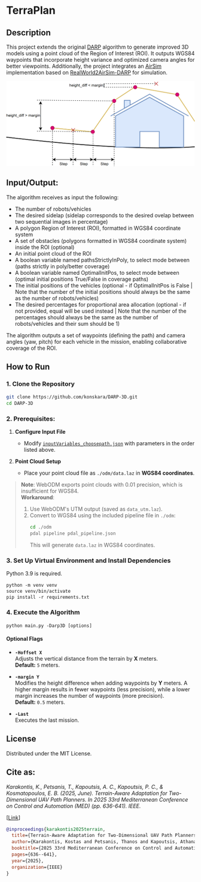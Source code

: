 # TerraPlan

## Description 

This project extends the original [DARP](https://github.com/alice-st/DARP/tree/main) algorithm to generate improved 3D models using a point cloud of the Region of Interest (ROI). It outputs WGS84 waypoints that incorporate height variance and optimized camera angles for better viewpoints. Additionally, the project integrates an [AirSim](https://github.com/microsoft/AirSim) implementation based on [RealWorld2AirSim-DARP](https://github.com/emmarapt/RealWorld2AirSim-DARP) for simulation.

![](https://github.com/konskara/DARP-3D/blob/main/images/DARP3D_paths.png)

## Input/Output:

The algorithm receives as input the following:

- The number of robots/vehicles
- The desired sidelap (sidelap corresponds to the desired ovelap between two sequential images in percentage)
- A polygon Region of Interest (ROI), formatted in WGS84 coordinate system
- A set of obstacles (polygons formatted in WGS84 coordinate system) inside the ROI (optional)
- An initial point cloud of the ROI
- A boolean variable named pathsStrictlyInPoly, to select mode between (paths strictly in poly/better coverage)
- A boolean variable named OptimalInitPos, to select mode between (optimal initial positions True/False in coverage paths)
- The initial positions of the vehicles (optional - if OptimalInitPos is False | Note that the number of the initial positions should always be the same as the number of robots/vehicles)
- The desired percentages for proportional area allocation (optional - if not provided, equal will be used instead | Note that the number of the percentages should always be the same as the number of robots/vehicles and their sum should be 1)

The algorithm outputs a set of waypoints (defining the path) and camera angles (yaw, pitch) for each vehicle in the mission, enabling collaborative coverage of the ROI.

## How to Run

### 1. Clone the Repository
```bash
git clone https://github.com/konskara/DARP-3D.git
cd DARP-3D
```

### 2. Prerequisites:
1. **Configure Input File**  
   - Modify [`inputVariables_choosepath.json`](inputVariables_choosepath.json) with parameters in the order listed above.

2. **Point Cloud Setup**  
   - Place your point cloud file as `./odm/data.laz` in **WGS84 coordinates**.  

> **Note**: WebODM exports point clouds with 0.01 precision, which is insufficient for WGS84.  
> **Workaround**:  
> 1. Use WebODM's UTM output (saved as `data_utm.laz`).  
> 2. Convert to WGS84 using the included pipeline file in `./odm`:  
>    ```bash
>    cd ./odm 
>    pdal pipeline pdal_pipeline.json  
>    ```  
>    This will generate `data.laz` in WGS84 coordinates.

### 3. Set Up Virtual Environment and Install Dependencies
Python 3.9 is required.
```
python -m venv venv
source venv/bin/activate
pip install -r requirements.txt
```

### 4. Execute the Algorithm 
```
python main.py -Darp3D [options]
```

#### Optional Flags

- **`-Hoffset X`**  
  Adjusts the vertical distance from the terrain by **X** meters.  
  **Default:** `5` meters.

- **`-margin Y`**  
  Modifies the height difference when adding waypoints by **Y** meters. A higher margin results in fewer waypoints (less precision), while a lower margin increases the number of waypoints (more precision).  
  **Default:** `0.5` meters.

- **`-Last`**  
  Executes the last mission.

<!-- ############################################### -->
<!-- LICENSE -->
## License

Distributed under the MIT License.

## Cite as:
*Karakontis, K., Petsanis, T., Kapoutsis, A. C., Kapoutsis, P. C., & Kosmatopoulos, E. B. (2025, June). Terrain-Aware Adaptation for Two-Dimensional UAV Path Planners. In 2025 33rd Mediterranean Conference on Control and Automation (MED) (pp. 636-641). IEEE.* 

[[Link](https://ieeexplore.ieee.org/document/11073484)]

```bibtex
@inproceedings{karakontis2025terrain,
  title={Terrain-Aware Adaptation for Two-Dimensional UAV Path Planners},
  author={Karakontis, Kostas and Petsanis, Thanos and Kapoutsis, Athanasios Ch and Kapoutsis, Pavlos Ch and Kosmatopoulos, Elias B},
  booktitle={2025 33rd Mediterranean Conference on Control and Automation (MED)},
  pages={636--641},
  year={2025},
  organization={IEEE}
}
```
